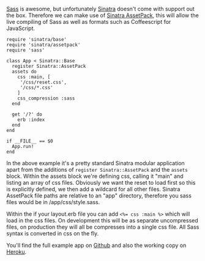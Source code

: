 [Sass](http://sass-lang.com/) is awesome, but unfortunately [Sinatra](/services/sinatra-ruby-application-development) doesn't come with support out the box. Therefore we can make use of [Sinatra AssetPack](https://github.com/rstacruz/sinatra-assetpack), this will allow the live compiling of Sass as well as formats such as Coffeescript for JavaScript.

    require 'sinatra/base'
    require 'sinatra/assetpack'
    require 'sass'

    class App < Sinatra::Base
      register Sinatra::AssetPack
      assets do
        css :main, [
         '/css/reset.css',
         '/css/*.css'
        ]
        css_compression :sass
      end

      get '/?' do
        erb :index
      end
    end

    if __FILE__ == $0
      App.run!
    end

In the above example it's a pretty standard Sinatra modular application apart from the additions of `register Sinatra::AssetPack` and the `assets` block. Within the assets block we're defining css, calling it "main" and listing an array of css files. Obviously we want the reset to load first so this is explicitly defined, we then add a wildcard for all other files. Sinatra AssetPack file paths are relative to an "app" directory, therefore you sass files would be in /app/css/style.sass.

Within the <head> if your layout.erb file you can add `<%= css :main %>` which will load in the css files. On development this will be as separate uncompressed files, on production they will all be compresses into a single css file. All Sass syntax is converted in css on the fly.

You'll find the full example app on [Github](https://github.com/timmillwood/sassy-sinatra) and also the working copy on [Heroku](http://sassysinatra.herokuapp.com/).
